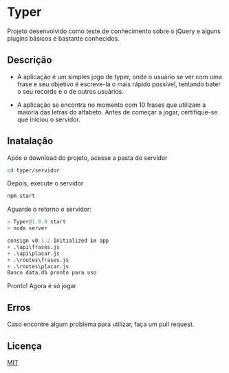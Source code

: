 # Typer

Projeto desenvolvido como teste de conhecimento sobre o jQuery e alguns plugins básicos e bastante conhecidos. 

## Descrição

- A aplicação é um simples jogo de typer, onde o usuário se ver com uma frase e seu objetivo
é escreve-la o mais rápido possível, tentando bater o seu recorde e o de outros usuários.

- A aplicação se encontra no momento com 10 frases que utilizam a maioria das letras do alfabeto. Antes de começar a jogar, certifique-se que iniciou o servidor. 

## Inatalação

Após o download do projeto, acesse a pasta do servidor
```bash
cd typer/servidor
```
Depois, execute o servidor
```bash
npm start
```
Aguarde o retorno o servidor: 

```python
> Typer@1.0.0 start
> node server

consign v0.1.2 Initialized in app
+ .\api\frases.js
+ .\api\placar.js
+ .\routes\frases.js
+ .\routes\placar.js
Banco data.db pronto para uso
```
Pronto! Agora é só jogar

## Erros
Caso encontre algum problema para utilizar, faça um pull request. 


## Licença
[MIT](https://choosealicense.com/licenses/mit/)